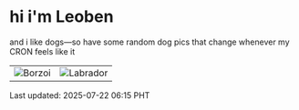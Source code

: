 # hi i'm Leoben

and i like dogs—so have some random dog pics that change whenever my CRON feels like it

|  |  |
|--------|----------|
| ![Borzoi](https://random-dog-vercel.vercel.app/api/random-borzoi?v=1753136135) | ![Labrador](https://random-dog-vercel.vercel.app/api/random-labrador?v=1753136135) |

Last updated: 2025-07-22 06:15 PHT

